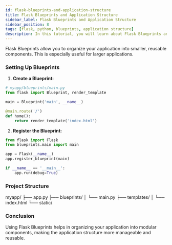 ```yaml
---
id: flask-blueprints-and-application-structure
title: Flask Blueprints and Application Structure
sidebar_label: Flask Blueprints and Application Structure
sidebar_position: 8
tags: [flask, python, blueprints, application structure]
description: In this tutorial, you will learn about Flask Blueprints and how to structure your application.
---
```


Flask Blueprints allow you to organize your application into smaller, reusable components. This is especially useful for larger applications.

### Setting Up Blueprints

1. **Create a Blueprint:**

```python
# myapp/blueprints/main.py
from flask import Blueprint, render_template

main = Blueprint('main', __name__)

@main.route('/')
def home():
    return render_template('index.html')
```

2. **Register the Blueprint:**

```python
from flask import Flask
from blueprints.main import main

app = Flask(__name__)
app.register_blueprint(main)

if __name__ == '__main__':
    app.run(debug=True)
```

### Project Structure

myapp/
├── app.py
├── blueprints/
│   └── main.py
├── templates/
│   └── index.html
└── static/

### Conclusion

Using Flask Blueprints helps in organizing your application into modular components, making the application structure more manageable and reusable.
